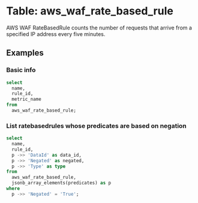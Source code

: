 # Table: aws_waf_rate_based_rule

AWS WAF RateBasedRule counts the number of requests that arrive from a specified IP address every five minutes.

## Examples

### Basic info

```sql
select
  name,
  rule_id,
  metric_name
from
  aws_waf_rate_based_rule;
```


### List ratebasedrules whose predicates are based on negation

```sql
select
  name,
  rule_id,
  p ->> 'DataId' as data_id,
  p ->> 'Negated' as negated,
  p ->> 'Type' as type
from
  aws_waf_rate_based_rule,
  jsonb_array_elements(predicates) as p
where
  p ->> 'Negated' = 'True';
```
